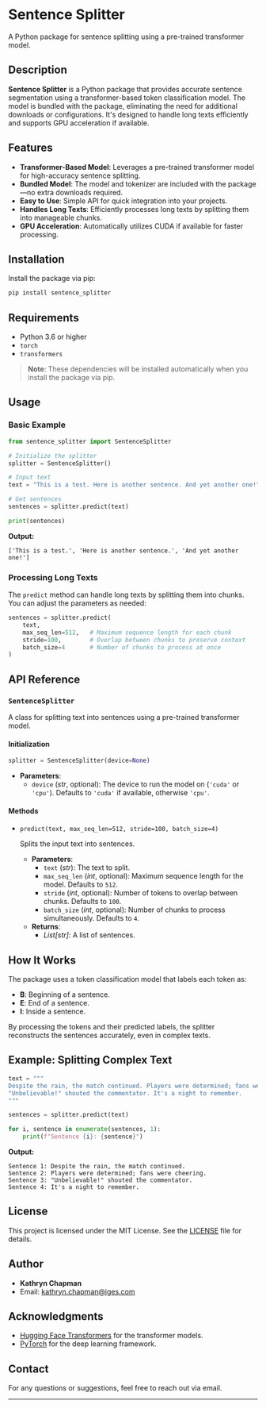 # Sentence Splitter

A Python package for sentence splitting using a pre-trained transformer model.

## Description

**Sentence Splitter** is a Python package that provides accurate sentence segmentation using a transformer-based token classification model. The model is bundled with the package, eliminating the need for additional downloads or configurations. It's designed to handle long texts efficiently and supports GPU acceleration if available.

## Features

- **Transformer-Based Model**: Leverages a pre-trained transformer model for high-accuracy sentence splitting.
- **Bundled Model**: The model and tokenizer are included with the package—no extra downloads required.
- **Easy to Use**: Simple API for quick integration into your projects.
- **Handles Long Texts**: Efficiently processes long texts by splitting them into manageable chunks.
- **GPU Acceleration**: Automatically utilizes CUDA if available for faster processing.

## Installation

Install the package via pip:

```bash
pip install sentence_splitter
```

## Requirements

- Python 3.6 or higher
- `torch`
- `transformers`

> **Note**: These dependencies will be installed automatically when you install the package via pip.

## Usage

### Basic Example

```python
from sentence_splitter import SentenceSplitter

# Initialize the splitter
splitter = SentenceSplitter()

# Input text
text = "This is a test. Here is another sentence. And yet another one!"

# Get sentences
sentences = splitter.predict(text)

print(sentences)
```

**Output:**

```
['This is a test.', 'Here is another sentence.', 'And yet another one!']
```

### Processing Long Texts

The `predict` method can handle long texts by splitting them into chunks. You can adjust the parameters as needed:

```python
sentences = splitter.predict(
    text,
    max_seq_len=512,   # Maximum sequence length for each chunk
    stride=100,        # Overlap between chunks to preserve context
    batch_size=4       # Number of chunks to process at once
)
```

## API Reference

### `SentenceSplitter`

A class for splitting text into sentences using a pre-trained transformer model.

#### Initialization

```python
splitter = SentenceSplitter(device=None)
```

- **Parameters**:
  - `device` (_str_, optional): The device to run the model on (`'cuda'` or `'cpu'`). Defaults to `'cuda'` if available, otherwise `'cpu'`.

#### Methods

- `predict(text, max_seq_len=512, stride=100, batch_size=4)`

  Splits the input text into sentences.

  - **Parameters**:
    - `text` (_str_): The text to split.
    - `max_seq_len` (_int_, optional): Maximum sequence length for the model. Defaults to `512`.
    - `stride` (_int_, optional): Number of tokens to overlap between chunks. Defaults to `100`.
    - `batch_size` (_int_, optional): Number of chunks to process simultaneously. Defaults to `4`.
  - **Returns**:
    - _List[str]_: A list of sentences.

## How It Works

The package uses a token classification model that labels each token as:

- **B**: Beginning of a sentence.
- **E**: End of a sentence.
- **I**: Inside a sentence.

By processing the tokens and their predicted labels, the splitter reconstructs the sentences accurately, even in complex texts.

## Example: Splitting Complex Text

```python
text = """
Despite the rain, the match continued. Players were determined; fans were cheering. 
"Unbelievable!" shouted the commentator. It's a night to remember.
"""

sentences = splitter.predict(text)

for i, sentence in enumerate(sentences, 1):
    print(f"Sentence {i}: {sentence}")
```

**Output:**

```
Sentence 1: Despite the rain, the match continued.
Sentence 2: Players were determined; fans were cheering.
Sentence 3: "Unbelievable!" shouted the commentator.
Sentence 4: It's a night to remember.
```

## License

This project is licensed under the MIT License. See the [LICENSE](LICENSE) file for details.

## Author

- **Kathryn Chapman**
- Email: kathryn.chapman@iges.com


## Acknowledgments

- [Hugging Face Transformers](https://github.com/huggingface/transformers) for the transformer models.
- [PyTorch](https://pytorch.org/) for the deep learning framework.

## Contact

For any questions or suggestions, feel free to reach out via email.

---